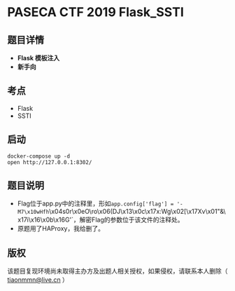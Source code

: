 # PASECA CTF 2019 Flask_SSTI

## 题目详情

- **Flask 模板注入**
- **新手向**

## 考点

- Flask
- SSTI

## 启动

    docker-compose up -d
    open http://127.0.0.1:8302/

## 题目说明
- Flag位于app.py中的注释里，形如`app.config['flag'] = '-M7\x10wHfh`\x04s0r\x0eO\ro\x06(DJ\x13\x0c\x17x:Wg\x02[\x17Xv\x01"&\x17i\x16\x0b\x16G'`，解密Flag的参数位于该文件的注释处。
- 原题用了HAProxy，我给删了。

## 版权

该题目复现环境尚未取得主办方及出题人相关授权，如果侵权，请联系本人删除（ tiaonmmn@live.cn ） 
 